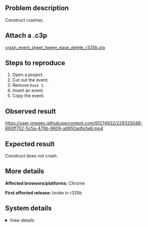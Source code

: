 ## Problem description

Construct crashes.

## Attach a .c3p

[crash_event_sheet_tween_ease_delete_r335b.zip](https://github.com/WilsonPercival/WilsonPercival/files/11130778/crash_event_sheet_tween_ease_delete_r335b.zip)

## Steps to reproduce

1. Open a project.
2. Cut out the event.
3. Remove `Ease 1`.
4. Insert an event.
5. Copy the event.

## Observed result

https://user-images.githubusercontent.com/91274932/229320048-893ff702-5c5a-479b-9609-a9950adfe3e8.mp4

## Expected result

Construct does not crash.

## More details



**Affected browsers/platforms:** Chrome

**First affected release:** broke in r335b

## System details

<details><summary>View details</summary>

Error report information
Type: unhandled exception
File: https://editor.construct.net/r335/projectResources.js, line 1623, col 129
Message: Uncaught Error: unsupported object
Stack: Error: unsupported object at window.Bfb.uq (https://editor.construct.net/r335/projectResources.js:1623:135) at window.Bfb.la (https://editor.construct.net/r335/projectResources.js:1623:365) at d.RYb (https://editor.construct.net/r335/projectResources.js:1480:446) at MCa (https://editor.construct.net/r335/projectResources.js:99:376) at d.la (https://editor.construct.net/r335/projectResources.js:1480:338) at https://editor.construct.net/r335/projectResources.js:1449:155 at Array.map () at d.la (https://editor.construct.net/r335/projectResources.js:1449:146) at https://editor.construct.net/r335/components/editors/eventSheetView/eventSheetView.js:229:31 at Array.map ()
Construct version: r335
URL: https://editor.construct.net/r335/
Date: Sun Apr 02 2023 01:57:47 GMT+0300 (Восточная Европа, летнее время)
Uptime: 49.4 s

Platform information
Product: Construct 3 r335 (beta)
Browser: Chrome 109.0.5414.120
Browser engine: Chromium
Context: browser
Operating system: Windows NT 0.1.0
Device type: desktop
Device pixel ratio: 1
Logical CPU cores: 2
Approx. device memory: 4 GB
User agent: Mozilla/5.0 (Windows NT 10.0; Win64; x64) AppleWebKit/537.36 (KHTML, like Gecko) Chrome/109.0.0.0 Safari/537.36
Language setting: en-US

WebGL information
Version string: WebGL 2.0 (OpenGL ES 3.0 Chromium)
Numeric version: 2
Supports NPOT textures: yes
Supports GPU profiling: no
Supports highp precision: yes
Vendor: Google Inc. (Google)
Renderer: ANGLE (Google, Vulkan 1.3.0 (SwiftShader Device (Subzero) (0x0000C0DE)), SwiftShader driver)
Major performance caveat: yes
Maximum texture size: 8192
Point size range: 1 to 1023
Extensions: EXT_color_buffer_float, EXT_color_buffer_half_float, EXT_float_blend, EXT_texture_compression_bptc, EXT_texture_compression_rgtc, EXT_texture_filter_anisotropic, OES_draw_buffers_indexed, OES_texture_float_linear, WEBGL_compressed_texture_astc, WEBGL_compressed_texture_etc, WEBGL_compressed_texture_etc1, WEBGL_compressed_texture_s3tc, WEBGL_compressed_texture_s3tc_srgb, WEBGL_debug_renderer_info, WEBGL_lose_context, WEBGL_multi_draw, OVR_multiview2

</details>
